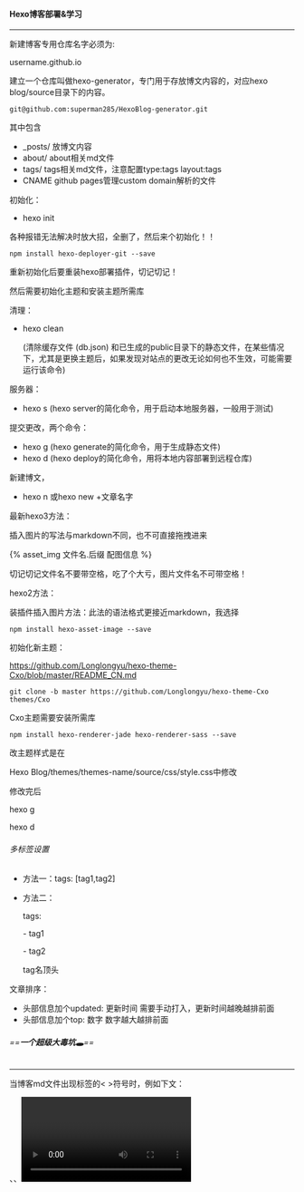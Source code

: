 #### Hexo博客部署&学习

***



新建博客专用仓库名字必须为:

username.github.io



建立一个仓库叫做hexo-generator，专门用于存放博文内容的，对应hexo blog/source目录下的内容。

```
git@github.com:superman285/HexoBlog-generator.git
```

其中包含

- _posts/	放博文内容
- about/    about相关md文件
- tags/    tags相关md文件，注意配置type:tags  layout:tags
- CNAME    github pages管理custom domain解析的文件



初始化：

- hexo init

各种报错无法解决时放大招，全删了，然后来个初始化！！

`npm install hexo-deployer-git --save`

重新初始化后要重装hexo部署插件，切记切记！

然后需要初始化主题和安装主题所需库



清理：

- hexo clean 

  (清除缓存文件 (db.json) 和已生成的public目录下的静态文件，在某些情况下，尤其是更换主题后，如果发现对站点的更改无论如何也不生效，可能需要运行该命令)



服务器：

- hexo s (hexo server的简化命令，用于启动本地服务器，一般用于测试)



提交更改，两个命令：

- hexo g	(hexo generate的简化命令，用于生成静态文件)
- hexo d    (hexo deploy的简化命令，用将本地内容部署到远程仓库)



新建博文，

- hexo n 或hexo new +文章名字



最新hexo3方法：

插入图片的写法与markdown不同，也不可直接拖拽进来

{% asset_img 文件名.后缀 配图信息 %}

切记切记文件名不要带空格，吃了个大亏，图片文件名不可带空格！



hexo2方法：

装插件插入图片方法：此法的语法格式更接近markdown，我选择

`npm install hexo-asset-image --save`





初始化新主题：

https://github.com/Longlongyu/hexo-theme-Cxo/blob/master/README_CN.md

```
git clone -b master https://github.com/Longlongyu/hexo-theme-Cxo themes/Cxo
```

Cxo主题需要安装所需库

```
npm install hexo-renderer-jade hexo-renderer-sass --save
```

改主题样式是在

Hexo Blog/themes/themes-name/source/css/style.css中修改

修改完后

hexo g

hexo d



###### 多标签设置

- 方法一：tags: [tag1,tag2]

- 方法二：

  tags:

  \- tag1 

  \- tag2

  tag名顶头



文章排序：

- 头部信息加个updated: 更新时间    需要手动打入，更新时间越晚越排前面
- 头部信息加个top: 数字    数字越大越排前面



###### ==**一个超级大毒坑🕳**==

***

当博客md文件出现标签的< >符号时，例如下文：

<img>、<object>、<video>和 表单元素，如<textarea>、<input>。 某些元素只在一些特殊情况下表现为可替换元素，例如 <audio>、<canvas>。

会出现这个错误提示

==TypeError: Cannot read property 'replace' of undefined==

死活找不到原因，各种排查才发现问题。



#### 个性域名

***

博客原地址：superman285.github.io

对应IP：185.199.(108~111).153

- skr.dog	(www.skr.dog)

- superskr.me (www.superskr.me)

	 skr.blue	(www.skr.blue)



博客解析域名，一般使用A方式或CNAME方式，A方式多，我们在namesilo这儿用A方式



##### 查询博客对应的ip地址

- nslookup superman285.github.io

- ping superman285.github.io



##### 域名解析设置方法

***

###### ==namesilo网站设置==

*第一步*

![1535599403648](C:\Users\SuperX\AppData\Local\Temp\1535599403648.png)

*第二步*

![1535599527106](C:\Users\SuperX\AppData\Local\Temp\1535599527106.png)

*第三步*

![1535599626098](C:\Users\SuperX\AppData\Local\Temp\1535599626098.png)

点击 ==Apply Template==，此模板为github专用，点击后会智能地为你设置好ip地址。

![1535599679584](C:\Users\SuperX\AppData\Local\Temp\1535599679584.png)

选择==Accept==，然后	在上方生成==Existing Resource Records==

然后可以再各自单独设置TTL，namesilo最小TTL需设置为3600。

TTL大，修改解析等待生效时间长，但解析访问速度快；(不频繁更换服务器IP可设置大些)

TTL小，修改等待生效时间短，但稳定性和解析速度慢。

![1535599789246](C:\Users\SuperX\AppData\Local\Temp\1535599789246.png)

此处为防止www.skr.dog无法解析，加个www的保险。

实际上github pages的cname会自动帮你解析www，不加也可。(不是100%确定)

###### ==GitHub Pages设置==

hexo博客所在仓库，进入上方菜单的设置界面，下拉到GitHub Pages设置



![1535600362068](C:\Users\SuperX\AppData\Local\Temp\1535600362068.png)

设置Custom domain，填入个性域名，skr.dog，点击save，会在仓库Code目录下生成一个CNAME文件(可在第二行加上www.skr.dog，不加也可)

![1535600512874](C:\Users\SuperX\AppData\Local\Temp\1535600512874.png)

***

:cherry_blossom:这样就算大功告成啦！！:cherry_blossom:

需要等待一段时间，不要心急。

然后在浏览器地址栏输入skr.dog 或者 www.skr.dog，biu一下就跳转到自己的GitHub博客了！



##### 其他个性域名也指向博客

但是，不完美，因为我们有多个个性域名，如何让他们都指向博客呢。

GitHub Pages的CNAME只能支持一个域名的配置，无法在这儿入手。

只能从域名解析商namesilo处入手，让我们的其他个性域名用重定向的方式指向博客(指向skr.dog)。

*第一步：*

先进行域名解析设置-namesilo网站设置的第一步和第二步，然后先把Existing Resource Records中的几个配置Delete。

*第二步：*

![1535601378531](C:\Users\SuperX\AppData\Local\Temp\1535601378531.png)

到这个界面，点击菜单上的Forward Domains，即重定向域名。

*第三步：*

跳转Domain Forwarding页面后，进行如下配置

![1535601478440](C:\Users\SuperX\AppData\Local\Temp\1535601478440.png)

选择301方式。path forwarding为转发，为了可以正常访问网站的二级页面(如skr.dog/about)，选Yes。

然后在此界面Status状态栏为红色的processing，需要等一下才可以Active![1535601378531](C:\Users\SuperX\AppData\Local\Temp\1535601378531.png)



Active后再打开DNS管理界面(点击蓝色球球和上面执行一二步后效果一样)

![1535601825515](C:\Users\SuperX\AppData\Local\Temp\1535601825515.png)

发现添加了四项配置，不要手贱删除，这四项的SERVICE都是Forwarding重定向。

![1535601766703](C:\Users\SuperX\AppData\Local\Temp\1535601766703.png)

再慢慢地等待一段时间，可能很久......

:white_flower:大功告成！！:white_flower:

这时​使用其他个性域名也可以访问博客了，舒服~



#### 一个坑🕳Github pages 的custom domain个性域名重置问题

***

每次`hexo deploy`之后，个性域名访问都会出现404，而[原github.io地址](username.github.io)则访问正常。

再看下仓库的Settings-->Github pages-->Custom domain , 发现Custom domain被重置空了，又需要手动再次重新关联。



问题原因 : CNAME文件每次部署都被自动删除. 

解决方案 : 将CNAME文件放在hexo根目录/source/目录下.

OVER！

参考[王西文-简书](https://www.jianshu.com/p/060b1c810975)



